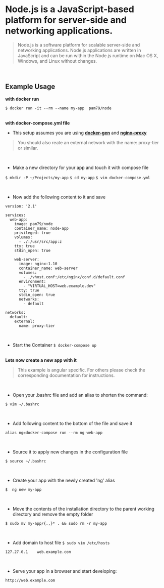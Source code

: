 # **Node.js is a JavaScript-based platform for server-side and networking applications.**

>Node.js is a software platform for scalable server-side and networking applications. Node.js applications are written in JavaScript and can be run within the Node.js runtime on Mac OS X, Windows, and Linux without changes.

&nbsp;  
## Example Usage

**with docker run**

`$ docker run -it --rm --name my-app  pam79/node`

&nbsp;  
**with docker-compose.yml file**

* This setup assumes you are using [**docker-gen**](https://hub.docker.com/r/jwilder/docker-gen/) and [**nginx-proxy**](https://hub.docker.com/r/jwilder/nginx-proxy/)
>You should also reate an external network with the name: proxy-tier or similar.

&nbsp;
* Make a new directory for your app and touch it with compose file

`$ mkdir -P ~/Projects/my-app`
`$ cd my-app`
`$ vim docker-compose.yml`

&nbsp;
* Now add the following content to it and save

```shell
version: '2.1'

services:
  web-app:
    image: pam79/node
    container_name: node-app
    privileged: true
    volumes:
      - ./:/usr/src/app:z
    tty: true
    stdin_open: true

    web-server:
      image: nginx:1.10
      container_name: web-server
      volumes:
        - ./vhost.conf:/etc/nginx/conf.d/default.conf
      environment:
        - "VIRTUAL_HOST=web.example.dev"
      tty: true
      stdin_open: true
      networks:
        - default

networks:
  default:
    external:
      name: proxy-tier
```

&nbsp;
* Start the Container
`$ docker-compose up`

&nbsp;  
**Lets now create a new app with it**
>This example is angular specific. For others please check the corresponding documentation for instructions.

&nbsp;
* Open your .bashrc file and add an alias to shorten the command:

`$ vim ~/.bashrc`

&nbsp;
* Add following content to the bottom of the file and save it

`alias ng=docker-compose run --rm ng web-app`

&nbsp;
* Source it to apply new changes in the configuration file

`$ source ~/.bashrc`

&nbsp;
* Create your app with the newly created 'ng' alias

`$  ng new my-app`

&nbsp;
* Move the contents of the installation directory to the parent working directory and remove the empty folder

`$ sudo mv my-app/{.,}* . && sudo rm -r my-app`

&nbsp;
* Add domain to host file
`$ sudo vim /etc/hosts`

`127.27.0.1    web.example.com`

&nbsp;
* Serve your app in a browser and start developing:

`http://web.example.com` 
